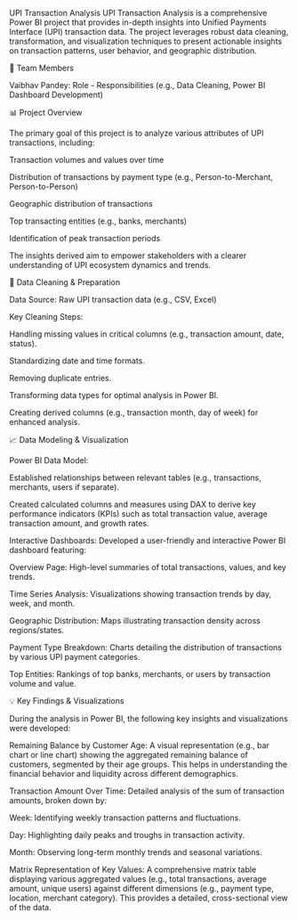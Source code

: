 UPI Transaction Analysis
UPI Transaction Analysis is a comprehensive Power BI project that provides in-depth insights into Unified Payments Interface (UPI) transaction data. The project leverages robust data cleaning, transformation, and visualization techniques to present actionable insights on transaction patterns, user behavior, and geographic distribution.

👥 Team Members

Vaibhav Pandey: Role  - Responsibilities (e.g., Data Cleaning, Power BI Dashboard Development)


📊 Project Overview

The primary goal of this project is to analyze various attributes of UPI transactions, including:

Transaction volumes and values over time

Distribution of transactions by payment type (e.g., Person-to-Merchant, Person-to-Person)

Geographic distribution of transactions

Top transacting entities (e.g., banks, merchants)

Identification of peak transaction periods

The insights derived aim to empower stakeholders with a clearer understanding of UPI ecosystem dynamics and trends.

🧹 Data Cleaning & Preparation

Data Source: Raw UPI transaction data (e.g., CSV, Excel)

Key Cleaning Steps:

Handling missing values in critical columns (e.g., transaction amount, date, status).

Standardizing date and time formats.

Removing duplicate entries.

Transforming data types for optimal analysis in Power BI.

Creating derived columns (e.g., transaction month, day of week) for enhanced analysis.

📈 Data Modeling & Visualization

Power BI Data Model:

Established relationships between relevant tables (e.g., transactions, merchants, users if separate).

Created calculated columns and measures using DAX to derive key performance indicators (KPIs) such as total transaction value, average transaction amount, and growth rates.

Interactive Dashboards: Developed a user-friendly and interactive Power BI dashboard featuring:

Overview Page: High-level summaries of total transactions, values, and key trends.

Time Series Analysis: Visualizations showing transaction trends by day, week, and month.

Geographic Distribution: Maps illustrating transaction density across regions/states.

Payment Type Breakdown: Charts detailing the distribution of transactions by various UPI payment categories.

Top Entities: Rankings of top banks, merchants, or users by transaction volume and value.

💡 Key Findings & Visualizations

During the analysis in Power BI, the following key insights and visualizations were developed:

Remaining Balance by Customer Age: A visual representation (e.g., bar chart or line chart) showing the aggregated remaining balance of customers, segmented by their age groups. This helps in understanding the financial behavior and liquidity across different demographics.

Transaction Amount Over Time: Detailed analysis of the sum of transaction amounts, broken down by:

Week: Identifying weekly transaction patterns and fluctuations.

Day: Highlighting daily peaks and troughs in transaction activity.

Month: Observing long-term monthly trends and seasonal variations.

Matrix Representation of Key Values: A comprehensive matrix table displaying various aggregated values (e.g., total transactions, average amount, unique users) against different dimensions (e.g., payment type, location, merchant category). This provides a detailed, cross-sectional view of the data.

